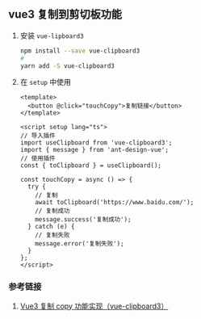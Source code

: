 ## vue3 复制到剪切板功能

1. 安装 `vue-lipboard3`

   ```bash
   npm install --save vue-clipboard3
   #
   yarn add -S vue-clipboard3
   ```

2. 在 `setup` 中使用

   ```vue
   <template>
     <button @click="touchCopy">复制链接</button>
   </template>

   <script setup lang="ts">
   // 导入插件
   import useClipboard from 'vue-clipboard3';
   import { message } from 'ant-design-vue';
   // 使用插件
   const { toClipboard } = useClipboard();

   const touchCopy = async () => {
     try {
       // 复制
       await toClipboard('https://www.baidu.com/');
       // 复制成功
       message.success('复制成功');
     } catch (e) {
       // 复制失败
       message.error('复制失败');
     }
   };
   </script>
   ```

### 参考链接

1. [Vue3 复制 copy 功能实现（vue-clipboard3）](https://blog.csdn.net/zz00008888/article/details/127732385)
